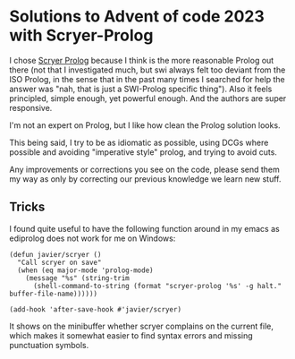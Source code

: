 # Solutions to Advent of code 2023 with Scryer-Prolog

I chose [Scryer Prolog](https://github.com/mthom/scryer-prolog) because I think
is the more reasonable Prolog out there (not that I investigated much, but swi
always felt too deviant from the ISO Prolog, in the sense that in the past many
times I searched for help the answer was "nah, that is just a SWI-Prolog
specific thing"). Also it feels principled, simple enough, yet powerful enough.
And the authors are super responsive.

I'm not an expert on Prolog, but I like how clean the Prolog solution looks.

This being said, I try to be as idiomatic as possible, using DCGs where possible
and avoiding "imperative style" prolog, and trying to avoid cuts.

Any improvements or corrections you see on the code, please send them my way as
only by correcting our previous knowledge we learn new stuff.

## Tricks

I found quite useful to have the following function around in my emacs as
ediprolog does not work for me on Windows:

``` emacs-lisp
(defun javier/scryer ()
  "Call scryer on save"
  (when (eq major-mode 'prolog-mode)
    (message "%s" (string-trim
      (shell-command-to-string (format "scryer-prolog '%s' -g halt." buffer-file-name))))))

(add-hook 'after-save-hook #'javier/scryer)
```

It shows on the minibuffer whether scryer complains on the current file, which
makes it somewhat easier to find syntax errors and missing punctuation symbols.
